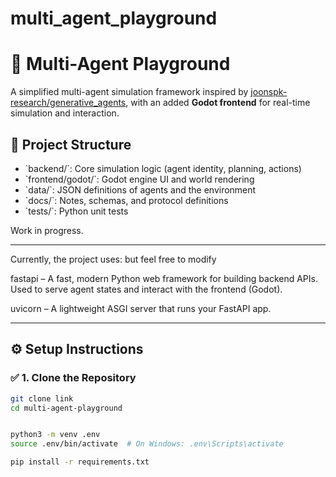 # multi_agent_playground
# 🧠 Multi-Agent Playground

A simplified multi-agent simulation framework inspired by [joonspk-research/generative_agents](https://github.com/joonspk-research/generative_agents), 
with an added **Godot frontend** for real-time simulation and interaction.

## 🔧 Project Structure
- \`backend/\`: Core simulation logic (agent identity, planning, actions)
- \`frontend/godot/\`: Godot engine UI and world rendering
- \`data/\`: JSON definitions of agents and the environment
- \`docs/\`: Notes, schemas, and protocol definitions
- \`tests/\`: Python unit tests

Work in progress.

---

Currently, the project uses: but feel free to modify 

fastapi – A fast, modern Python web framework for building backend APIs. Used to serve agent states and interact with the frontend (Godot).

uvicorn – A lightweight ASGI server that runs your FastAPI app.

---
## ⚙️ Setup Instructions

### ✅ 1. Clone the Repository

```bash
git clone link
cd multi-agent-playground


python3 -m venv .env
source .env/bin/activate  # On Windows: .env\Scripts\activate

pip install -r requirements.txt


